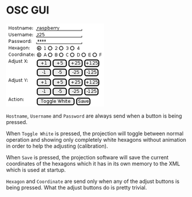 # OSC GUI

![](remote.png)

`Hostname`, `Username` and `Password` are always send when a button is being pressed.

When `Toggle White` is pressed, the projection will toggle between normal operation and showing only completely white hexagons without animation in order to help the adjusting (calibration).

When `Save` is pressed, the projection software will save the current coordinates of the hexagons which it has in its own memory to the XML which is used at startup.

`Hexagon` and `Coordinate` are send only when any of the adjust buttons is being pressed. What the adjust buttons do is pretty trivial.
